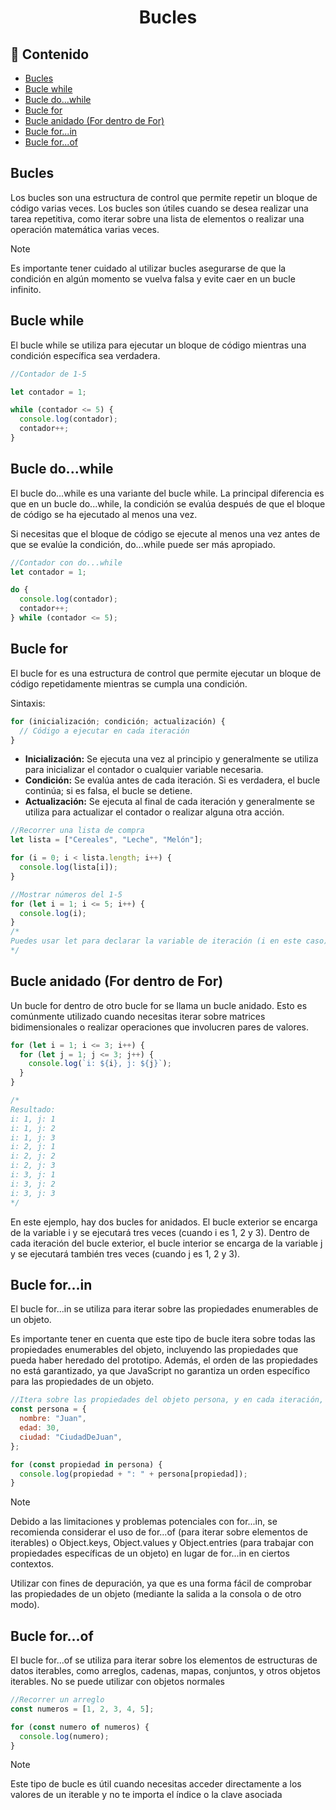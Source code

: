 <h1 align="center">Bucles</h1>

<h2>📑 Contenido</h2>

- [Bucles](#bucles)
- [Bucle while](#bucle-while)
- [Bucle do...while](#bucle-dowhile)
- [Bucle for](#bucle-for)
- [Bucle anidado (For dentro de For)](#bucle-anidado-for-dentro-de-for)
- [Bucle for...in](#bucle-forin)
- [Bucle for...of](#bucle-forof)

## Bucles

Los bucles son una estructura de control que permite repetir un bloque de código varias veces. Los bucles son útiles cuando se desea realizar una tarea repetitiva, como iterar sobre una lista de elementos o realizar una operación matemática varias veces.

> [!NOTE]
>
> Es importante tener cuidado al utilizar bucles asegurarse de que la condición en algún momento se vuelva falsa y evite caer en un bucle infinito.

## Bucle while

El bucle while se utiliza para ejecutar un bloque de código mientras una condición específica sea verdadera.

```js
//Contador de 1-5

let contador = 1;

while (contador <= 5) {
  console.log(contador);
  contador++;
}
```

## Bucle do...while

El bucle do...while es una variante del bucle while. La principal diferencia es que en un bucle do...while, la condición se evalúa después de que el bloque de código se ha ejecutado al menos una vez.

Si necesitas que el bloque de código se ejecute al menos una vez antes de que se evalúe la condición, do...while puede ser más apropiado.

```js
//Contador con do...while
let contador = 1;

do {
  console.log(contador);
  contador++;
} while (contador <= 5);
```

## Bucle for

El bucle for es una estructura de control que permite ejecutar un bloque de código repetidamente mientras se cumpla una condición.

Sintaxis: <br>

```js
for (inicialización; condición; actualización) {
  // Código a ejecutar en cada iteración
}
```

- **Inicialización:** Se ejecuta una vez al principio y generalmente se utiliza para inicializar el contador o cualquier variable necesaria.
- **Condición:** Se evalúa antes de cada iteración. Si es verdadera, el bucle continúa; si es falsa, el bucle se detiene.
- **Actualización:** Se ejecuta al final de cada iteración y generalmente se utiliza para actualizar el contador o realizar alguna otra acción.

```js
//Recorrer una lista de compra
let lista = ["Cereales", "Leche", "Melón"];

for (i = 0; i < lista.length; i++) {
  console.log(lista[i]);
}

//Mostrar números del 1-5
for (let i = 1; i <= 5; i++) {
  console.log(i);
}
/*
Puedes usar let para declarar la variable de iteración (i en este caso), lo cual es una buena práctica para tener un ámbito de bloque más controlado.
*/
```

## Bucle anidado (For dentro de For)

Un bucle for dentro de otro bucle for se llama un bucle anidado. Esto es comúnmente utilizado cuando necesitas iterar sobre matrices bidimensionales o realizar operaciones que involucren pares de valores.

```js
for (let i = 1; i <= 3; i++) {
  for (let j = 1; j <= 3; j++) {
    console.log(`i: ${i}, j: ${j}`);
  }
}

/*
Resultado:
i: 1, j: 1
i: 1, j: 2
i: 1, j: 3
i: 2, j: 1
i: 2, j: 2
i: 2, j: 3
i: 3, j: 1
i: 3, j: 2
i: 3, j: 3
*/
```

En este ejemplo, hay dos bucles for anidados. El bucle exterior se encarga de la variable i y se ejecutará tres veces (cuando i es 1, 2 y 3). Dentro de cada iteración del bucle exterior, el bucle interior se encarga de la variable j y se ejecutará también tres veces (cuando j es 1, 2 y 3).

## Bucle for...in

El bucle for...in se utiliza para iterar sobre las propiedades enumerables de un objeto.

Es importante tener en cuenta que este tipo de bucle itera sobre todas las propiedades enumerables del objeto, incluyendo las propiedades que pueda haber heredado del prototipo. Además, el orden de las propiedades no está garantizado, ya que JavaScript no garantiza un orden específico para las propiedades de un objeto.

```js
//Itera sobre las propiedades del objeto persona, y en cada iteración, imprime el nombre de la propiedad y su valor.
const persona = {
  nombre: "Juan",
  edad: 30,
  ciudad: "CiudadDeJuan",
};

for (const propiedad in persona) {
  console.log(propiedad + ": " + persona[propiedad]);
}
```

> [!NOTE]
>
> Debido a las limitaciones y problemas potenciales con for...in, se recomienda considerar el uso de for...of (para iterar sobre elementos de iterables) o Object.keys, Object.values y Object.entries (para trabajar con propiedades específicas de un objeto) en lugar de for...in en ciertos contextos.
>
> Utilizar con fines de depuración, ya que es una forma fácil de comprobar las propiedades de un objeto (mediante la salida a la consola o de otro modo).

## Bucle for...of

El bucle for...of se utiliza para iterar sobre los elementos de estructuras de datos iterables, como arreglos, cadenas, mapas, conjuntos, y otros objetos iterables. No se puede utilizar con objetos normales

```js
//Recorrer un arreglo
const numeros = [1, 2, 3, 4, 5];

for (const numero of numeros) {
  console.log(numero);
}
```

> [!NOTE]
>
> Este tipo de bucle es útil cuando necesitas acceder directamente a los valores de un iterable y no te importa el índice o la clave asociada

